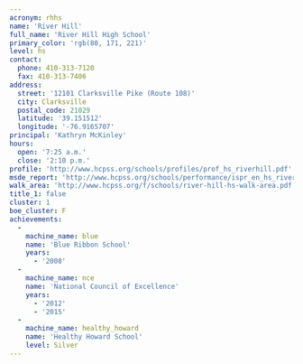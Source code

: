 ```yaml
---
acronym: rhhs
name: 'River Hill'
full_name: 'River Hill High School'
primary_color: 'rgb(80, 171, 221)'
level: hs
contact:
  phone: 410-313-7120
  fax: 410-313-7406
address:
  street: '12101 Clarksville Pike (Route 108)'
  city: Clarksville
  postal_code: 21029
  latitude: '39.151512'
  longitude: '-76.9165707'
principal: 'Kathryn McKinley'
hours:
  open: '7:25 a.m.'
  close: '2:10 p.m.'
profile: 'http://www.hcpss.org/schools/profiles/prof_hs_riverhill.pdf'
msde_report: 'http://www.hcpss.org/schools/performance/ispr_en_hs_riverhill.pdf'
walk_area: 'http://www.hcpss.org/f/schools/river-hill-hs-walk-area.pdf'
title_1: false
cluster: 1
boe_cluster: F
achievements:
  -
    machine_name: blue
    name: 'Blue Ribbon School'
    years:
      - '2008'
  -
    machine_name: nce
    name: 'National Council of Excellence'
    years:
      - '2012'
      - '2015'
  -
    machine_name: healthy_howard
    name: 'Healthy Howard School'
    level: Silver
---
```

